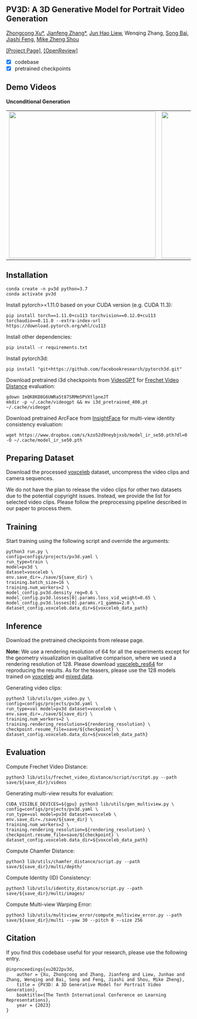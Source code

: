 ## PV3D: A 3D Generative Model for Portrait Video Generation
[Zhongcong Xu*](https://scholar.google.com/citations?user=-4iADzMAAAAJ&hl=en), [Jianfeng Zhang*](http://jeff95.me), [Jun Hao Liew](https://scholar.google.com.sg/citations?user=8gm-CYYAAAAJ&hl=en), Wenqing Zhang, [Song Bai](https://songbai.site/), [Jiashi Feng](https://sites.google.com/site/jshfeng/home), [Mike Zheng Shou](https://sites.google.com/view/showlab)

[[Project Page]](https://showlab.github.io/pv3d/), [[OpenReview]](https://openreview.net/forum?id=o3yygm3lnzS)

- [x] codebase
- [x] pretrained checkpoints

## Demo Videos
**Unconditional Generation**
</table>
<table style="border:0px">
   <tr>
       <td><img src="release_docs/assets/teaser_demo.gif" width="400px" frame=void rules=none></td>
       <td><img src="release_docs/assets/vc_128_stitched_demo.gif" width="400px"  frame=void rules=none></td>
   </tr>
</table>

## Installation
```
conda create -n pv3d python=3.7
conda activate pv3d
```
Install pytorch>=1.11.0 based on your CUDA version (e.g. CUDA 11.3):
```
pip install torch==1.11.0+cu113 torchvision==0.12.0+cu113 torchaudio==0.11.0 --extra-index-url https://download.pytorch.org/whl/cu113
```
Install other dependencies:
```
pip install -r requirements.txt
```
Install pytorch3d: 
```
pip install "git+https://github.com/facebookresearch/pytorch3d.git"
```
Download pretrained i3d checkpoints from [VideoGPT](https://github.com/wilson1yan/VideoGPT) for [Frechet Video Distance](https://arxiv.org/abs/1812.01717) evaluation:
```
gdown 1mQK8KD8G6UWRa5t87SRMm5PVXtlpneJT
mkdir -p ~/.cache/videogpt && mv i3d_pretrained_400.pt ~/.cache/videogpt
```
Download pretrained ArcFace from [InsightFace](https://github.com/deepinsight/insightface) for multi-view identity consistency evaluation:
```
wget https://www.dropbox.com/s/kzo52d9neybjxsb/model_ir_se50.pth?dl=0 -O ~/.cache/model_ir_se50.pth
```

## Preparing Dataset
Download the processed [voxceleb](https://drive.google.com/drive/folders/1UJtZYPOdD8Rs0g2nz3UXV_o9sBc5_TgF?usp=share_link) dataset, uncompress the video clips and camera sequences.

We do not have the plan to release the video clips for other two datasets due to the potential copyright issues. Instead, we provide the list for selected video clips. Please follow the preprocessing pipeline described in our paper to process them.

## Training
Start training using the following script and override the arguments:
```
python3 run.py \
config=configs/projects/pv3d.yaml \
run_type=train \
model=pv3d \
dataset=voxceleb \
env.save_dir=./save/${save_dir} \
training.batch_size=16 \
training.num_workers=2 \
model_config.pv3d.density_reg=0.6 \
model_config.pv3d.losses[0].params.loss_vid_weight=0.65 \
model_config.pv3d.losses[0].params.r1_gamma=2.0 \
dataset_config.voxceleb.data_dir=${voxceleb_data_path}
```
## Inference
Download the pretrained checkpoints from release page.

**Note:** We use a rendering resolution of 64 for all the experiments except for the geometry visualization in qualitative comparison, where we used a rendering resolution of 128. Please download [voxceleb_res64](https://github.com/bytedance/pv3d/releases/download/v1.0.0/vc_video_reg_06_vid_065_gamma_2_dual_layer_4_res64_reproduce.ckpt) for reproducing the results. As for the teasers, please use the 128 models trained on [voxceleb](https://github.com/bytedance/pv3d/releases/download/v1.0.0/vc_video_reg_06_vid_065_gamma_2_dual_layer_4_res128.ckpt) and [mixed data](https://github.com/bytedance/pv3d/releases/download/v1.0.0/mix_reg_005_vid_065_gamma_4_dual_layer_4_res128_mix.ckpt).

Generating video clips:
```
python3 lib/utils/gen_video.py \
config=configs/projects/pv3d.yaml \
run_type=val model=pv3d dataset=voxceleb \
env.save_dir=./save/${save_dir} \
training.num_workers=2 \
training.rendering_resolution=${rendering_resolution} \
checkpoint.resume_file=save/${checkpoint} \
dataset_config.voxceleb.data_dir=${voxceleb_data_path}
```

## Evaluation
Compute Frechet Video Distance:
```
python3 lib/utils/frechet_video_distance/script/scritpt.py --path save/${save_dir}/videos
```
Generating multi-view results for evaluation:
```
CUDA_VISIBLE_DEVICES=${gpu} python3 lib/utils/gen_multiview.py \
config=configs/projects/pv3d.yaml \
run_type=val model=pv3d dataset=voxceleb \
env.save_dir=./save/${save_dir} \
training.num_workers=2 \
training.rendering_resolution=${rendering_resolution} \
checkpoint.resume_file=save/${checkpoint} \
dataset_config.voxceleb.data_dir=${voxceleb_data_path}
```
Compute Chamfer Distance:
```
python3 lib/utils/chamfer_distance/script.py --path save/${save_dir}/multi/depth/
```
Compute Identity (ID) Consistency:
```
python3 lib/utils/identity_distance/script.py --path save/${save_dir}/multi/images/
```
Compute Multi-view Warping Error:
```
python3 lib/utils/multiview_error/compute_multiview_error.py --path save/${save_dir}/multi --yaw 30 --pitch 0 --size 256
```

## Citation
If you find this codebase useful for your research, please use the following entry.
```
@inproceedings{xu2022pv3d,
    author = {Xu, Zhongcong and Zhang, Jianfeng and Liew, Junhao and Zhang, Wenqing and Bai, Song and Feng, Jiashi and Shou, Mike Zheng},
    title = {PV3D: A 3D Generative Model for Portrait Video Generation},
    booktitle={The Tenth International Conference on Learning Representations},
    year = {2023}
}
```
